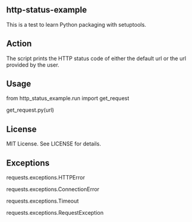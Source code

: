 ## http-status-example
This is a test to learn Python packaging with setuptools. 

## Action
The script prints the HTTP status code of either the default url or the url provided by the user.

## Usage
from http_status_example.run import get_request

get_request.py(url)

## License
MIT License. See LICENSE for details.

## Exceptions
requests.exceptions.HTTPError

requests.exceptions.ConnectionError

requests.exceptions.Timeout

requests.exceptions.RequestException
